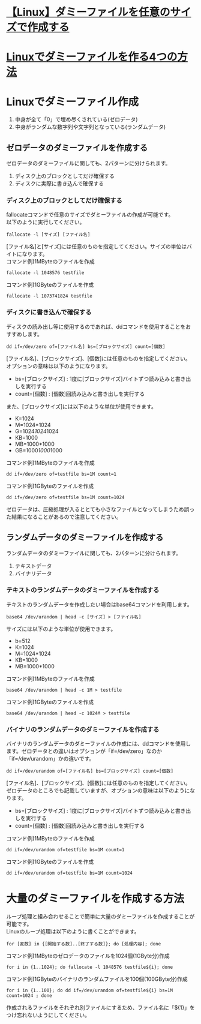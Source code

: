 # [【Linux】ダミーファイルを任意のサイズで作成する](https://tsuredurediary.com/archives/linux-dummy-file.html)
# [Linuxでダミーファイルを作る4つの方法](https://www.410gone.click/blog/dummyfiles/)

# Linuxでダミーファイル作成

1. 中身が全て「0」で埋め尽くされている(ゼロデータ)
1. 中身がランダムな数字列や文字列となっている(ランダムデータ)

## ゼロデータのダミーファイルを作成する

ゼロデータのダミーファイルに関しても、2パターンに分けられます。<br>

1. ディスク上のブロックとしてだけ確保する
1. ディスクに実際に書き込んで確保する

### ディスク上のブロックとしてだけ確保する
fallocateコマンドで任意のサイズでダミーファイルの作成が可能です。<br>
以下のように実行してください。<br>
```
fallocate -l [サイズ] [ファイル名]
```
[ファイル名]と[サイズ]には任意のものを指定してください。サイズの単位はバイトになります。<br>
コマンド例)1MByteのファイルを作成<br>
```
fallocate -l 1048576 testfile
```

コマンド例)1GByteのファイルを作成<br>
```
fallocate -l 1073741824 testfile
```

### ディスクに書き込んで確保する
ディスクの読み出し等に使用するのであれば、ddコマンドを使用することをおすすめします。<br>
```
dd if=/dev/zero of=[ファイル名] bs=[ブロックサイズ] count=[個数]
```

[ファイル名]、[ブロックサイズ]、[個数]には任意のものを指定してください。オプションの意味は以下のようになります。<br>

- bs=[ブロックサイズ] : 1度に[ブロックサイズ]バイトずつ読み込みと書き出しを実行する
- count=[個数] : [個数]回読み込みと書き出しを実行する

また、[ブロックサイズ]には以下のような単位が使用できます。<br>

- K=1024
- M=1024*1024
- G=1024*1024*1024
- KB=1000
- MB=1000*1000
- GB=1000*1000*1000

コマンド例)1MByteのファイルを作成<br>
```
dd if=/dev/zero of=testfile bs=1M count=1
```

コマンド例)1GByteのファイルを作成<br>
```
dd if=/dev/zero of=testfile bs=1M count=1024
```
ゼロデータは、圧縮処理が入るととても小さなファイルとなってしまうため誤った結果になることがあるので注意してください。<br>

## ランダムデータのダミーファイルを作成する

ランダムデータのダミーファイルに関しても、2パターンに分けられます。<br>

1. テキストデータ
1. バイナリデータ

### テキストのランダムデータのダミーファイルを作成する

テキストのランダムデータを作成したい場合はbase64コマンドを利用します。<br>
```
base64 /dev/urandom | head -c [サイズ] > [ファイル名]
```

サイズには以下のような単位が使用できます。<br>

- b=512
- K=1024
- M=1024*1024
- KB=1000
- MB=1000*1000

コマンド例)1MByteのファイルを作成<br>
```
base64 /dev/urandom | head -c 1M > testfile
```

コマンド例)1GByteのファイルを作成<br>
```
base64 /dev/urandom | head -c 1024M > testfile
```

### バイナリのランダムデータのダミーファイルを作成する

バイナリのランダムデータのダミーファイルの作成には、ddコマンドを使用します。ゼロデータとの違いはオプションが「if=/dev/zero」なのか「if=/dev/urandom」かの違いです。<br>
```
dd if=/dev/urandom of=[ファイル名] bs=[ブロックサイズ] count=[個数]
```

[ファイル名]、[ブロックサイズ]、[個数]には任意のものを指定してください。ゼロデータのところでも記載していますが、オプションの意味は以下のようになります。<br>

- bs=[ブロックサイズ] : 1度に[ブロックサイズ]バイトずつ読み込みと書き出しを実行する
- count=[個数] : [個数]回読み込みと書き出しを実行する

コマンド例)1MByteのファイルを作成<br>
```
dd if=/dev/urandom of=testfile bs=1M count=1
```

コマンド例)1GByteのファイルを作成<br>
```
dd if=/dev/urandom of=testfile bs=1M count=1024
```

# 大量のダミーファイルを作成する方法
ループ処理と組み合わせることで簡単に大量のダミーファイルを作成することが可能です。<br>
Linuxのループ処理は以下のように書くことができます。<br>

```
for [変数] in {[開始する数]..[終了する数]}; do [処理内容]; done
```

コマンド例)1MByteのゼロデータのファイルを1024個(1GByte分)作成<br>
```
for i in {1..1024}; do fallocate -l 1048576 testfile${i}; done
```

コマンド例)1GByteのバイナリのランダムファイルを100個(100GByte分)作成<br>
```
for i in {1..100}; do dd if=/dev/urandom of=testfile${i} bs=1M count=1024 ; done
```

作成されるファイルをそれぞれ別ファイルにするため、ファイル名に「${1}」をつけ忘れないようにしてください。<br>
